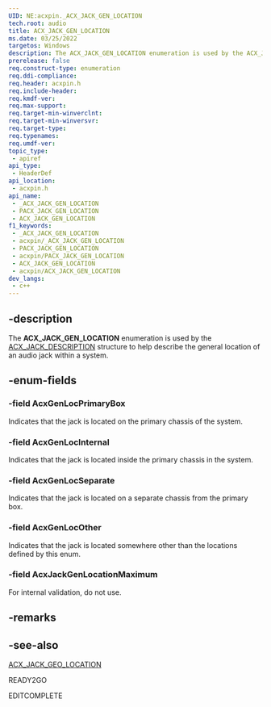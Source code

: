 ```yaml
---
UID: NE:acxpin._ACX_JACK_GEN_LOCATION
tech.root: audio
title: ACX_JACK_GEN_LOCATION
ms.date: 03/25/2022
targetos: Windows
description: The ACX_JACK_GEN_LOCATION enumeration is used by the ACX_JACK_DESCRIPTION structure to help describe the general location of an audio jack within a system.
prerelease: false
req.construct-type: enumeration
req.ddi-compliance: 
req.header: acxpin.h
req.include-header: 
req.kmdf-ver: 
req.max-support: 
req.target-min-winverclnt: 
req.target-min-winversvr: 
req.target-type: 
req.typenames: 
req.umdf-ver: 
topic_type:
 - apiref
api_type:
 - HeaderDef
api_location:
 - acxpin.h
api_name:
 - _ACX_JACK_GEN_LOCATION
 - PACX_JACK_GEN_LOCATION
 - ACX_JACK_GEN_LOCATION
f1_keywords:
 - _ACX_JACK_GEN_LOCATION
 - acxpin/_ACX_JACK_GEN_LOCATION
 - PACX_JACK_GEN_LOCATION
 - acxpin/PACX_JACK_GEN_LOCATION
 - ACX_JACK_GEN_LOCATION
 - acxpin/ACX_JACK_GEN_LOCATION
dev_langs:
 - c++
---
```


## -description

The **ACX_JACK_GEN_LOCATION** enumeration is used by the [ACX_JACK_DESCRIPTION](ns-acxpin-acx_jack_description.md) structure to help describe the general location of an audio jack within a system.

## -enum-fields

### -field AcxGenLocPrimaryBox

Indicates that the jack is located on the primary chassis of the system.

### -field AcxGenLocInternal

Indicates that the jack is located inside the primary chassis in the system.

### -field AcxGenLocSeparate

Indicates that the jack is located on a separate chassis from the primary box.

### -field AcxGenLocOther

Indicates that the jack is located somewhere other than the locations defined by this enum.

### -field AcxJackGenLocationMaximum

For internal validation, do not use.

## -remarks

## -see-also

[ACX_JACK_GEO_LOCATION](ne-acxpin-acx_jack_geo_location.md)

READY2GO

EDITCOMPLETE
